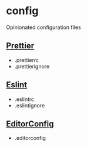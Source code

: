 # config

Opinionated configuration files

## [Prettier](https://prettier.io/)

* .prettierrc
* .prettierignore

## [Eslint](https://eslint.org/)

* .eslintrc
* .eslintignore

## [EditorConfig](https://editorconfig.org)

* .editorconfig
